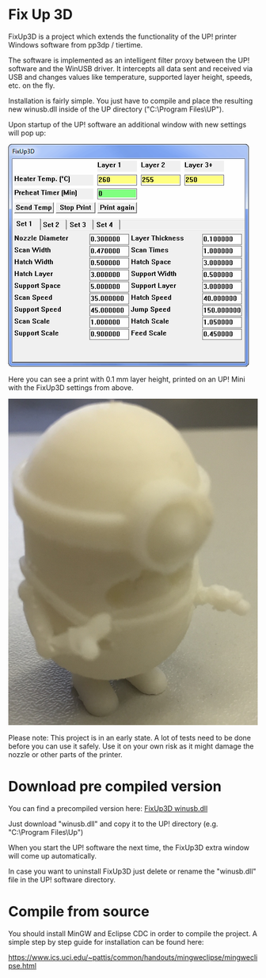 Fix Up 3D
=========

FixUp3D is a project which extends the functionality of the UP! printer Windows software from pp3dp / tiertime.

The software is implemented as an intelligent filter proxy between the UP! software and the WinUSB driver.
It intercepts all data sent and received via USB and changes values like temperature, supported layer height, speeds, etc. on the fly.

Installation is fairly simple. You just have to compile and place the resulting new winusb.dll inside of the UP directory ("C:\Program Files\UP").

Upon startup of the UP! software an additional window with new settings will pop up:

![Screen shot of the extra window](pictures/FixUp3D_ExtraWindow_01.png?raw=true "Screen shot of the extra window")

Here you can see a print with 0.1 mm layer height, printed on an UP! Mini with the FixUp3D settings from above.

![0.1mm layer height print with UP Mini](pictures/FixUp3D_PrintResult_0_1_UpMini.jpg?raw=true "0.1mm layer height print with UP! Mini")


Please note: This project is in an early state. A lot of tests need to be done before you can use it safely. Use it on your own risk as it might damage the nozzle or other parts of the printer.


Download pre compiled version
=============================
You can find a precompiled version here: <a href="/downloads/winusb.dll?raw=true">FixUp3D winusb.dll</a>

Just download "winusb.dll" and copy it to the UP! directory (e.g. "C:\Program Files\Up\")

When you start the UP! software the next time, the FixUp3D extra window will come up automatically.

In case you want to uninstall FixUp3D just delete or rename the "winusb.dll" file in the UP! software directory.


Compile from source
===================

You should install MinGW and Eclipse CDC in order to compile the project. A simple step by step guide for installation can be found here:

https://www.ics.uci.edu/~pattis/common/handouts/mingweclipse/mingweclipse.html

